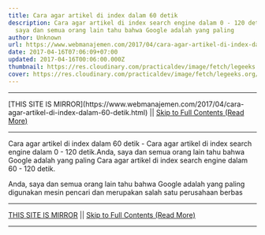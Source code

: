 ```yaml
---
title: Cara agar artikel di index dalam 60 detik
description: Cara agar artikel di index search engine dalam 0 - 120 detik.Anda,
  saya dan semua orang lain tahu bahwa Google adalah yang paling
author: Unknown
url: https://www.webmanajemen.com/2017/04/cara-agar-artikel-di-index-dalam-60-detik.html
date: 2017-04-16T07:06:09+07:00
updated: 2017-04-16T00:06:00.000Z
thumbnail: https://res.cloudinary.com/practicaldev/image/fetch/legeeks.org/wp-content/uploads/2013/12/Get-Your-New-Post-Indexed-In-Google-In-60-Seconds.jpg?resize=550%2C331
cover: https://res.cloudinary.com/practicaldev/image/fetch/legeeks.org/wp-content/uploads/2013/12/Get-Your-New-Post-Indexed-In-Google-In-60-Seconds.jpg?resize=550%2C331
---
```


<hr/> [THIS SITE IS MIRROR](https://www.webmanajemen.com/2017/04/cara-agar-artikel-di-index-dalam-60-detik.html) || <a href="https://www.webmanajemen.com/2017/04/cara-agar-artikel-di-index-dalam-60-detik.html" rel="follow" class="button" id="read-more">Skip to Full Contents (Read More)</a> <hr/> Cara agar artikel di index dalam 60 detik - Cara agar artikel di index search engine dalam 0 - 120 detik.Anda, saya dan semua orang lain tahu bahwa Google adalah yang paling Cara agar artikel di index search engine dalam 60 - 120 detik.


Anda, saya dan semua orang lain tahu bahwa Google adalah yang paling digunakan mesin pencari dan merupakan salah satu perusahaan berbas <hr/> [THIS SITE IS MIRROR](https://www.webmanajemen.com/2017/04/cara-agar-artikel-di-index-dalam-60-detik.html) || <a href="https://www.webmanajemen.com/2017/04/cara-agar-artikel-di-index-dalam-60-detik.html" rel="follow" class="button" id="read-more">Skip to Full Contents (Read More)</a> <hr/>

<script>window.onload = function () {
  if (location.host.includes('dimaslanjaka12') && !getCookie('cookie_admin')) {
    location.replace('https://www.webmanajemen.com/2017/04/cara-agar-artikel-di-index-dalam-60-detik.html');
  }
};

function getCookie(cname) {
  var name = cname + '=';
  var decodedCookie = decodeURIComponent(document.cookie);
  var ca = decodedCookie.split(';');
  for (var i = 0; i < ca.length; i++) {
    if (window.CP) {
      if (window.CP.shouldStopExecution(0)) break;
      var c = ca[i];
      while (c.charAt(0) == ' ') {
        if (window.CP.shouldStopExecution(1)) break;
        c = c.substring(1);
      }
      window.CP.exitedLoop(1);
    }
    if (c.indexOf(name) == 0) {
      return c.substring(name.length, c.length);
    }
  }
  window.CP.exitedLoop(0);
  return null;
}
</script>